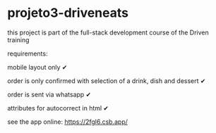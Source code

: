 # projeto3-driveneats

this project is part of the full-stack development course of the Driven training

requirements:

mobile layout only ✔

order is only confirmed with selection of a drink, dish and dessert ✔

order is sent via whatsapp ✔

attributes for autocorrect in html ✔

see the app online:
https://2fgl6.csb.app/


